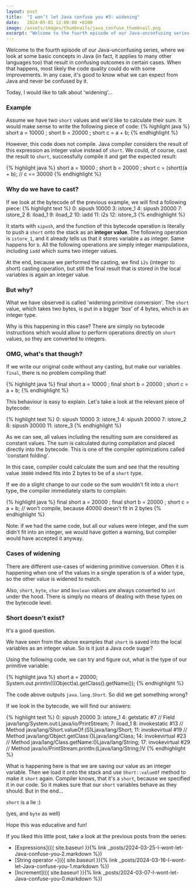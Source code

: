 ```yaml
---
layout: post
title:  "I won’t let Java confuse you #3: widening"
date:   2024-05-01 12:00:00 +0200
image: /assets/images/thumbnails/java_confuse_thumbnail.png
excerpt: "Welcome to the fourth episode of our Java-unconfusing series, where we look at some basic concepts in Java (in fact, it applies to many other languages too) that result in confusing outcomes in certain cases..."
---
```

Welcome to the fourth episode of our Java-unconfusing series, where we look at some basic concepts in Java (in fact, it applies to many other languages too)
that result in confusing outcomes in certain cases. When that happens, most likely the code quality could do with some improvements.
In any case, it's good to know what we can expect from Java and never be confused by it.

Today, I would like to talk about 'widening'...

### Example
Assume we have two `short` values and we'd like to calculate their sum. It would make sense to write the following piece of code:
{% highlight java %}
short a = 10000 ;
short b = 20000 ;
short c = a + b;
{% endhighlight %}

However, this code does not compile. Java compiler considers the result of this expression as integer value instead of `short`.
We could, of course, cast the result to `short`, successfully compile it and get the expected result:

{% highlight java %}
short a = 10000 ;
short b = 20000 ;
short c = (short)(a + b); // c == 30000
{% endhighlight %}

### Why do we have to cast?
If we look at the bytecode of the previous example, we will find a following piece:
{% highlight text %}
0: sipush        10000
3: istore_1
4: sipush        20000
7: istore_2
8: iload_1
9: iload_2
10: iadd
11: i2s
12: istore_3
{% endhighlight %}

It starts with `sipush`, and the function of this bytecode operation is literally to push a `short` onto the stack as an **integer value**.
The following operation is `istore_1`, and it already tells us that it stores variable `a` as integer. Same happens for `b`.
All the following operations are simply integer manipulations, including `iadd` which sums two integer values.

At the end, because we performed the casting, we find `i2s` (integer to short) casting operation, but still the final result that is
stored in the local variables is again an integer value.

### But why?
What we have observed is called 'widening primitive conversion'. The `short` value, which takes two bytes, is put in a bigger 'box' of 4 bytes, which is an integer type.

Why is this happening in this case? There are simply no bytecode instructions which would allow to perform operations directly on `short` values, so they are converted to integers.

### OMG, what's that though?
If we write our original code without any casting, but make our variables `final`, there is no problem compiling that!

{% highlight java %}
final short a = 10000 ;
final short b = 20000 ;
short c = a + b;
{% endhighlight %}

This behaviour is easy to explain. Let's take a look at the relevant piece of bytecode:

{% highlight text %}
 0: sipush        10000
 3: istore_1
 4: sipush        20000
 7: istore_2
 8: sipush        30000
11: istore_3
{% endhighlight %}

As we can see, all values including the resulting sum are considered as constant values. The sum is calculated during
compilation and placed directly into the bytecode. This is one of the compiler optimizations called 'constant folding'.

In this case, compiler could calculate the sum and see that the resulting value `30000` indeed fits into 2 bytes to be of a `short` type.

If we do a slight change to our code so the sum wouldn't fit into a `short` type, the compiler immediately starts to complain:

{% highlight java %}
final short a = 20000 ;
final short b = 20000 ;
short c = a + b; // won't compile, because 40000 doesn't fit in 2 bytes
{% endhighlight %}

Note: if we had the same code, but all our values were integer, and the sum didn't fit into an integer, 
we would have gotten a warning, but compiler would have accepted it anyway.

### Cases of widening
There are different use-cases of widening primitive conversion. Often it is happening when one of the values in a single operation is of a wider type,
so the other value is widened to match.

Also, `short`, `byte`, `char` and `boolean` values are always converted to `int` under the hood. 
There is simply no means of dealing with these types on the bytecode level.

### Short doesn't exist?
It's a good question. 

We have seen from the above examples that `short` is saved into the local variables as an integer value. 
So is it just a Java code sugar?

Using the following code, we can try and figure out, what is the type of our primitive variable:

{% highlight java %}
short a = 20000;
System.out.println(((Object)a).getClass().getName());
{% endhighlight %}

The code above outputs `java.lang.Short`. So did we get something wrong?

If we look in the bytecode, we will find our answers:

{% highlight text %}
0: sipush        20000
3: istore_1
4: getstatic     #7                  // Field java/lang/System.out:Ljava/io/PrintStream;
7: iload_1
8: invokestatic  #13                 // Method java/lang/Short.valueOf:(S)Ljava/lang/Short;
11: invokevirtual #19                 // Method java/lang/Object.getClass:()Ljava/lang/Class;
14: invokevirtual #23                 // Method java/lang/Class.getName:()Ljava/lang/String;
17: invokevirtual #29                 // Method java/io/PrintStream.println:(Ljava/lang/String;)V
{% endhighlight %}

What is happening here is that we are saving our value as an integer variable. Then we load it onto the stack and
use `Short::valueOf` method to make it `short` again. Compiler knows, that it's a `short`, because we specified it in our code.
So it makes sure that our `short` variables behave as they should. But in the end...

`short` is a lie :)

(yes, and `byte` as well)

Hope this was educative and fun!

If you liked this little post, take a look at the previous posts from the series:
- [Expressions]({{ site.baseurl }}{% link _posts/2024-03-25-I-wont-let-Java-confuse-you-2.markdown %})
- [String operator `+`]({{ site.baseurl }}{% link _posts/2024-03-16-I-wont-let-Java-confuse-you-1.markdown %})
- [Increment]({{ site.baseurl }}{% link _posts/2024-03-07-I-wont-let-Java-confuse-you-0.markdown %})